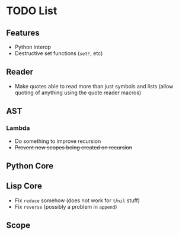 TODO List
=========

Features
--------

 * Python interop
 * Destructive set functions (`set!`, etc)

Reader
------

 * Make quotes able to read more than just symbols and lists (allow
   quoting of anything using the quote reader macros)

AST
---

### Lambda

 * Do something to improve recursion
 * <del>Prevent new scopes being created on recursion</del>

Python Core
-----------

Lisp Core
---------

 * Fix `reduce` somehow (does not work for `t`/`nil` stuff)
 * Fix `reverse` (possibly a problem in `append`)

Scope
-----

